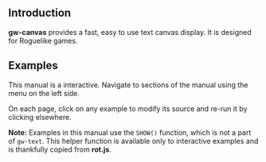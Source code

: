 ## Introduction

**gw-canvas** provides a fast, easy to use text canvas display.  It is designed for Roguelike games.

## Examples

This manual is a interactive.  Navigate to sections of the manual using the menu on the left side. 

On each page, click on any example to modify its source and re-run it by clicking elsewhere. 

**Note:** Examples in this manual use the `SHOW()` function, which is not a part of `gw-text`. This helper function is available only to interactive examples and is thankfully copied from **rot.js**.

